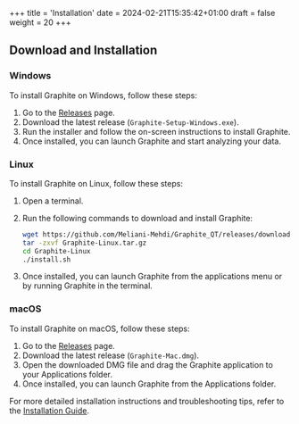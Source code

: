 +++
title = 'Installation'
date = 2024-02-21T15:35:42+01:00
draft = false
weight = 20
+++

## Download and Installation

### Windows

To install Graphite on Windows, follow these steps:

1. Go to the [Releases](https://github.com/Meliani-Mehdi/Graphite_QT/releases) page.
2. Download the latest release (`Graphite-Setup-Windows.exe`).
3. Run the installer and follow the on-screen instructions to install Graphite.
4. Once installed, you can launch Graphite and start analyzing your data.

### Linux

To install Graphite on Linux, follow these steps:

1. Open a terminal.
2. Run the following commands to download and install Graphite:

   ```bash
   wget https://github.com/Meliani-Mehdi/Graphite_QT/releases/download/v1.0.0/Graphite-Linux.tar.gz
   tar -zxvf Graphite-Linux.tar.gz
   cd Graphite-Linux
   ./install.sh

3. Once installed, you can launch Graphite from the applications menu or by running Graphite in the terminal.

### macOS

To install Graphite on macOS, follow these steps:

1. Go to the [Releases](https://github.com/Meliani-Mehdi/Graphite_QT/releases) page.
2. Download the latest release (`Graphite-Mac.dmg`).
3. Open the downloaded DMG file and drag the Graphite application to your Applications folder.
4. Once installed, you can launch Graphite from the Applications folder.

For more detailed installation instructions and troubleshooting tips, refer to the [Installation Guide](https://github.com/Meliani-Mehdi/Graphite_QT/blob/main/INSTALLATION.md).
